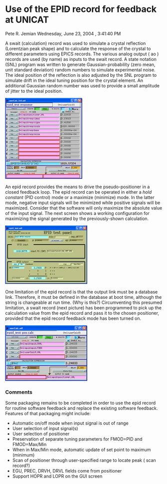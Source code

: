 Use of the EPID record for feedback at UNICAT  
==============================================  

Pete R. Jemian  Wednesday, June 23, 2004 , 3:41:40 PM  

A swait (calculation) record was used to simulate a crystal reflection (Lorentzian peak shape) and to calculate the response of the crystal to different parameters using EPICS records. The various analog output ( ao ) records are used (by name) as inputs to the swait record. A state notation (SNL) program was written to generate Gaussian-probability (zero mean, unit standard deviation) random numbers to simulate experimental noise. The ideal position of the reflection is also adjusted by the SNL program to simulate drift in the ideal tuning position for the crystal element. An additional Gaussian random number was used to provide a small amplitude of jitter to the ideal position.  

![EPID response calculations](docv1_clip_image002.jpg)  

An epid record provides the means to drive the pseudo-positioner in a closed feedback loop. The epid record can be operated in either a *hold constant*  (PID control) mode or a maximize (minimize) mode. In the latter mode, negative input signals will be minimized while positive signals will be maximized. Consider that the software will only maximize the absolute value of the input signal. The next screen shows a working configuration for maximizing the signal generated by the previously-shown calculation.  

![EPID test panel](docv1_clip_image004.jpg)  

One limitation of the epid record is that the output link must be a database link. Therefore, it must be defined in the database at boot time, although the string is changeable at run time. (Why is this?) Circumventing this presumed limitation, a swait record (next picture) has been programmed to pick up the calculation value from the epid record and pass it to the chosen positioner, provided that the epid record feedback mode has been turned on.  

![EPID position calculation](docv1_clip_image006.jpg)  

### Comments   
Some packaging remains to be completed in order to use the epid record for routine software feedback and replace the existing software feedback. Features of that packaging might include:  
- Automatic on/off mode when input signal is out of range 
- User selection of input signal(s) 
- User selection of positioner 
- Preservation of separate tuning parameters for FMOD=PID and FMOD=Max/Min 
- When in Max/Min mode, automatic update of set point to maximum (minimum) 
- Scan of positioner through user-specified range to locate peak ( scan record?) 
- EGU, PREC, DRVH, DRVL fields come from positioner 
- Support HOPR and LOPR on the GUI screen
